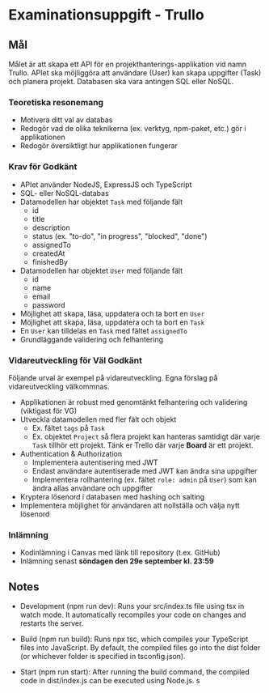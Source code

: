 # Examinationsuppgift - Trullo

## Mål

Målet är att skapa ett API för en projekthanterings-applikation vid namn Trullo. APIet ska möjliggöra att användare (User) kan skapa uppgifter (Task) och planera projekt. Databasen ska vara antingen SQL eller NoSQL.

### Teoretiska resonemang

- Motivera ditt val av databas
- Redogör vad de olika teknikerna (ex. verktyg, npm-paket, etc.) gör i applikationen
- Redogör översiktligt hur applikationen fungerar

### Krav för Godkänt

- APIet använder NodeJS, ExpressJS och TypeScript
- SQL- eller NoSQL-databas
- Datamodellen har objektet `Task` med följande fält
  - id
  - title
  - description
  - status (ex. "to-do", "in progress", "blocked", "done")
  - assignedTo
  - createdAt
  - finishedBy
- Datamodellen har objektet `User` med följande fält
  - id
  - name
  - email
  - password
- Möjlighet att skapa, läsa, uppdatera och ta bort en `User`
- Möjlighet att skapa, läsa, uppdatera och ta bort en `Task`
- En `User` kan tilldelas en `Task` med fältet `assignedTo`
- Grundläggande validering och felhantering

### Vidareutveckling för Väl Godkänt

Följande urval är exempel på vidareutveckling. Egna förslag på vidareutveckling välkommnas.

- Applikationen är robust med genomtänkt felhantering och validering (viktigast för VG)
- Utveckla datamodellen med fler fält och objekt
  - Ex. fältet `tags` på `Task`
  - Ex. objektet `Project` så flera projekt kan hanteras samtidigt där varje `Task` tillhör ett projekt. Tänk er Trello där varje **Board** är ett projekt.
- Authentication & Authorization
  - Implementera autentisering med JWT
  - Endast användare autentiserade med JWT kan ändra sina uppgifter
  - Implementera rollhantering (ex. fältet `role: admin` på `User`) som kan ändra allas användare och uppgifter
- Kryptera lösenord i databasen med hashing och salting
- Implementera möjlighet för användaren att nollställa och välja nytt lösenord

### Inlämning

- Kodinlämning i Canvas med länk till repository (t.ex. GitHub)
- Inlämning senast **söndagen den 29e september kl. 23:59**



## Notes
- Development (npm run dev): Runs your src/index.ts file using tsx in watch mode. It automatically recompiles your code on changes and restarts the server.

- Build (npm run build): Runs npx tsc, which compiles your TypeScript files into JavaScript. By default, the compiled files go into the dist folder (or whichever folder is specified in tsconfig.json).

- Start (npm run start): After running the build command, the compiled code in dist/index.js can be executed using Node.js. s